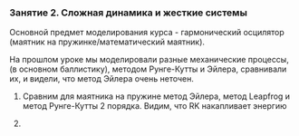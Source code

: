 ### Занятие 2. Сложная динамика и жесткие системы

Основной предмет моделирования курса - гармонический осцилятор (маятник на пружинке/математический маятник).

На прошлом уроке мы моделировали разные механические процессы, (в основном баллистику), методом Рунге-Кутты и Эйлера, сравнивали их, и видели, что метод Эйлера очень неточен. 

1. Сравним для маятника на пружине метод Эйлера, метод Leapfrog и метод Рунге-Кутты 2 порядка. Видим, что RK накапливает энергию

2. 